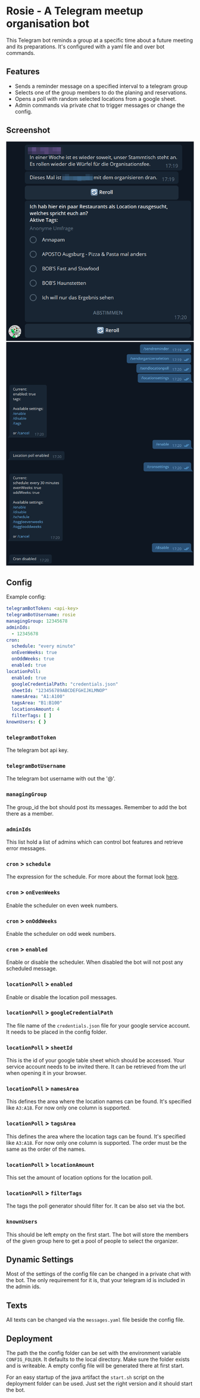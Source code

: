 # Rosie - A Telegram meetup organisation bot

This Telegram bot reminds a group at a specific time about a future meeting and its preparations. It's configured with a yaml file and over bot commands.

## Features

* Sends a reminder message on a specified interval to a telegram group
* Selects one of the group members to do the planing and reservations.
* Opens a poll with random selected locations from a google sheet.
* Admin commands via private chat to trigger messages or change the config.

## Screenshot

![Group Display](doc/group-screen.png)
![Private Display](doc/private-screen.png)

## Config

Example config:

```yaml
telegramBotToken: <api-key>
telegramBotUsername: rosie
managingGroup: 12345678
adminIds:
  - 12345678
cron:
  schedule: "every minute"
  onEvenWeeks: true
  onOddWeeks: true
  enabled: true
locationPoll:
  enabled: true
  googleCredentialPath: "credentials.json"
  sheetId: "123456789ABCDEFGHIJKLMNOP"
  namesArea: "A1:A100"
  tagsArea: "B1:B100"
  locationsAmount: 4
  filterTags: [ ]
knownUsers: { }
```

### `telegramBotToken`

The telegram bot api key.

### `telegramBotUsername`

The telegram bot username with out the '@'.

### `managingGroup`

The group_id the bot should post its messages. Remember to add the bot there as a member.

### `adminIds`

This list hold a list of admins which can control bot features and retrieve error messages.

### `cron` > `schedule`

The expression for the schedule. For more about the format look [here](https://github.com/shyiko/skedule).

### `cron` > `onEvenWeeks`

Enable the scheduler on even week numbers.

### `cron` > `onOddWeeks`

Enable the scheduler on odd week numbers.

### `cron` > `enabled`

Enable or disable the scheduler. When disabled the bot will not post any scheduled message.

### `locationPoll` > `enabled`

Enable or disable the location poll messages.

### `locationPoll` > `googleCredentialPath`

The file name of the `credentials.json` file for your google service account. It needs to be placed in the config folder.

### `locationPoll` > `sheetId`

This is the id of your google table sheet which should be accessed. Your service account needs to be invited there. It can be retrieved from the url when opening it in your
browser.

### `locationPoll` > `namesArea`

This defines the area where the location names can be found. It's specified like `A3:A18`. For now only one column is supported.

### `locationPoll` > `tagsArea`

This defines the area where the location tags can be found. It's specified like `A3:A18`. For now only one column is supported. The order must be the same as the order of the
names.

### `locationPoll` > `locationAmount`

This set the amount of location options for the location poll.

### `locationPoll` > `filterTags`

The tags the poll generator should filter for. It can be also set via the bot.

### `knownUsers`

This should be left empty on the first start. The bot will store the members of the given group here to get a pool of people to select the organizer.

## Dynamic Settings

Most of the settings of the config file can be changed in a private chat with the bot. The only requirement for it is, that your telegram id is included in the admin ids.

## Texts

All texts can be changed via the `messages.yaml` file beside the config file.

## Deployment

The path the the config folder can be set with the environment variable `CONFIG_FOLDER`. It defaults to the local directory. Make sure the folder exists and is writeable. A empty
config file will be generated there at first start.

For an easy startup of the java artifact the `start.sh` script on the deployment folder can be used. Just set the right version and it should start the bot.
